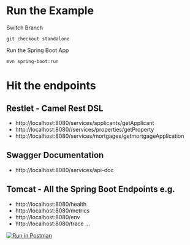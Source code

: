 # Run the Example

Switch Branch

`git checkout standalone`

Run the Spring Boot App

`mvn spring-boot:run`

# Hit the endpoints

## Restlet - Camel Rest DSL

- http://localhost:8080/services/applicants/getApplicant
- http://localhost:8080//services/properties/getProperty
- http://localhost:8080/services/mortgages/getmortgageApplication

## Swagger Documentation

- http://localhost:8080/services/api-doc

## Tomcat - All the Spring Boot Endpoints e.g.

- http://localhost:8080/health
- http://localhost:8080/metrics
- http://localhost:8080/env
- http://localhost:8080/trace
...

[![Run in Postman](https://run.pstmn.io/button.svg)](https://app.getpostman.com/run-collection/d9c404348d394ae78fcf)
